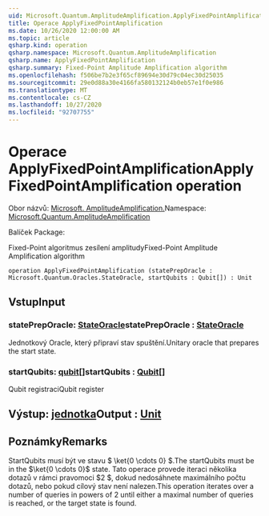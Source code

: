 ```yaml
---
uid: Microsoft.Quantum.AmplitudeAmplification.ApplyFixedPointAmplification
title: Operace ApplyFixedPointAmplification
ms.date: 10/26/2020 12:00:00 AM
ms.topic: article
qsharp.kind: operation
qsharp.namespace: Microsoft.Quantum.AmplitudeAmplification
qsharp.name: ApplyFixedPointAmplification
qsharp.summary: Fixed-Point Amplitude Amplification algorithm
ms.openlocfilehash: f506be7b2e3f65cf89694e30d79c04ec30d25035
ms.sourcegitcommit: 29e0d88a30e4166fa580132124b0eb57e1f0e986
ms.translationtype: MT
ms.contentlocale: cs-CZ
ms.lasthandoff: 10/27/2020
ms.locfileid: "92707755"
---
```

# <a name="applyfixedpointamplification-operation"></a><span data-ttu-id="4d421-102">Operace ApplyFixedPointAmplification</span><span class="sxs-lookup"><span data-stu-id="4d421-102">ApplyFixedPointAmplification operation</span></span>

<span data-ttu-id="4d421-103">Obor názvů: [Microsoft. AmplitudeAmplification.](xref:Microsoft.Quantum.AmplitudeAmplification)</span><span class="sxs-lookup"><span data-stu-id="4d421-103">Namespace: [Microsoft.Quantum.AmplitudeAmplification](xref:Microsoft.Quantum.AmplitudeAmplification)</span></span>

<span data-ttu-id="4d421-104">Balíček [](https://nuget.org/packages/)</span><span class="sxs-lookup"><span data-stu-id="4d421-104">Package: [](https://nuget.org/packages/)</span></span>


<span data-ttu-id="4d421-105">Fixed-Point algoritmus zesílení amplitudy</span><span class="sxs-lookup"><span data-stu-id="4d421-105">Fixed-Point Amplitude Amplification algorithm</span></span>

```qsharp
operation ApplyFixedPointAmplification (statePrepOracle : Microsoft.Quantum.Oracles.StateOracle, startQubits : Qubit[]) : Unit
```


## <a name="input"></a><span data-ttu-id="4d421-106">Vstup</span><span class="sxs-lookup"><span data-stu-id="4d421-106">Input</span></span>

### <a name="statepreporacle--stateoracle"></a><span data-ttu-id="4d421-107">statePrepOracle: [StateOracle](xref:Microsoft.Quantum.Oracles.StateOracle)</span><span class="sxs-lookup"><span data-stu-id="4d421-107">statePrepOracle : [StateOracle](xref:Microsoft.Quantum.Oracles.StateOracle)</span></span>

<span data-ttu-id="4d421-108">Jednotkový Oracle, který připraví stav spuštění.</span><span class="sxs-lookup"><span data-stu-id="4d421-108">Unitary oracle that prepares the start state.</span></span>


### <a name="startqubits--qubit"></a><span data-ttu-id="4d421-109">startQubits: [qubit](xref:microsoft.quantum.lang-ref.qubit)[]</span><span class="sxs-lookup"><span data-stu-id="4d421-109">startQubits : [Qubit](xref:microsoft.quantum.lang-ref.qubit)[]</span></span>

<span data-ttu-id="4d421-110">Qubit registraci</span><span class="sxs-lookup"><span data-stu-id="4d421-110">Qubit register</span></span>



## <a name="output--unit"></a><span data-ttu-id="4d421-111">Výstup: [jednotka](xref:microsoft.quantum.lang-ref.unit)</span><span class="sxs-lookup"><span data-stu-id="4d421-111">Output : [Unit](xref:microsoft.quantum.lang-ref.unit)</span></span>



## <a name="remarks"></a><span data-ttu-id="4d421-112">Poznámky</span><span class="sxs-lookup"><span data-stu-id="4d421-112">Remarks</span></span>

<span data-ttu-id="4d421-113">StartQubits musí být ve stavu $ \ket{0 \cdots 0} $.</span><span class="sxs-lookup"><span data-stu-id="4d421-113">The startQubits must be in the $\ket{0 \cdots 0}$ state.</span></span> <span data-ttu-id="4d421-114">Tato operace provede iteraci několika dotazů v rámci pravomoci $2 $, dokud nedosáhnete maximálního počtu dotazů, nebo pokud cílový stav není nalezen.</span><span class="sxs-lookup"><span data-stu-id="4d421-114">This operation iterates over a number of queries in powers of $2$ until either a maximal number of queries is reached, or the target state is found.</span></span>